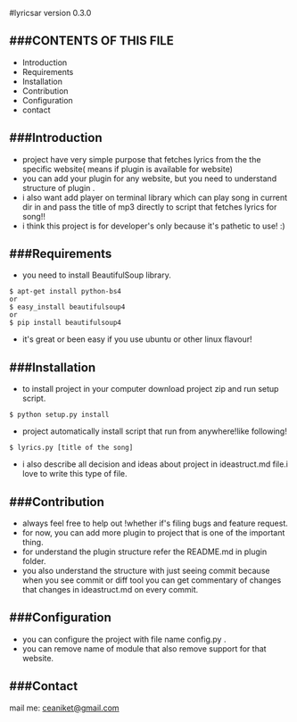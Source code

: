 #lyricsar version 0.3.0

###CONTENTS OF THIS FILE
---------------------

 * Introduction
 * Requirements
 * Installation
 * Contribution
 * Configuration
 * contact

###Introduction
----------------
  - project have very simple purpose that fetches lyrics from the the specific website( means if plugin is available for website)
  - you can add your plugin for any website, but you need to understand structure of plugin .
  - i also want add player on terminal library which can play song in current dir in and pass the title of mp3 directly to script that fetches lyrics for song!!
  - i think this project is for developer's only because it's pathetic to use! :)

###Requirements
----------------
  - you need to install BeautifulSoup library.

 ```
 $ apt-get install python-bs4
or
 $ easy_install beautifulsoup4
or
 $ pip install beautifulsoup4

 ```

  - it's great or been easy if you use ubuntu or other linux flavour!

###Installation
----------------

   - to install project in your computer download project zip and run setup script.

 ```
 $ python setup.py install

 ```

   - project automatically install script that run from anywhere!like following!

 ```
 $ lyrics.py [title of the song]

 ```


   - i also describe all decision and ideas about project in ideastruct.md file.i love to write this type of file.

###Contribution
----------------
- always feel free to help out !whether if's filing bugs and feature request.
- for now, you can add more plugin to project that is one of the important thing.
- for understand the plugin structure refer the README.md in plugin folder.
- you also understand the structure with just seeing commit because when  you see commit or diff tool you can get commentary of changes that changes in ideastruct.md on every commit.

###Configuration
-----------------
- you can configure the project with file name config.py .
- you can remove name of module that also remove support for that website.

###Contact
-----------
mail me: ceaniket@gmail.com
